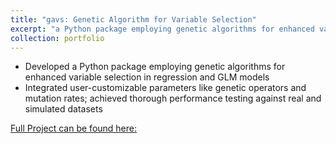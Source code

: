 ```yaml
---
title: "gavs: Genetic Algorithm for Variable Selection"
excerpt: "a Python package employing genetic algorithms for enhanced variable selection in regression and GLM models <br/><img src='/images/LASSO_comparison.png'>"
collection: portfolio
---
```

- Developed a Python package employing genetic algorithms for enhanced variable selection in regression and GLM models
- Integrated user-customizable parameters like genetic operators and mutation rates; achieved thorough performance testing against real and simulated datasets

[Full Project can be found here:](https://github.com/seanzhou1207/Genetic-Algorithm/blob/main/Report/final_report.pdf)

